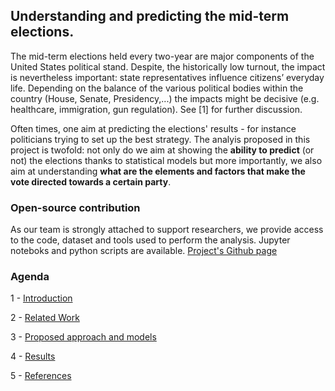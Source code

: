 ## Understanding and predicting the mid-term elections.

The mid-term elections held every two-year are major components of the United States political stand. Despite, the historically low turnout, the impact is nevertheless important: state representatives influence citizens’ everyday life. Depending on the balance of the various political bodies within the country (House, Senate, Presidency,...) the impacts might be decisive (e.g. healthcare, immigration, gun regulation). See [1] for further discussion.

Often times, one aim at predicting the elections' results - for instance politicians trying to set up the best strategy. The analyis proposed in this project is twofold: not only do we aim at showing the **ability to predict** (or not) the elections thanks to statistical models but more importantly, we also aim at understanding **what are the elements and factors that make the vote directed towards a certain party**. 

### Open-source contribution
As our team is strongly attached to support researchers, we provide access to the code, dataset and tools used to perform the analysis. Jupyter noteboks and python scripts are available.
[Project's Github page](https://github.com/tguens/cs109-project)

### Agenda

1 - [Introduction](https://tguens.github.io/understand-predict-winner.github.io/intro.html)

2 - [Related Work](https://tguens.github.io/understand-predict-winner.github.io/related_work.html)

3 - [Proposed approach and models](https://tguens.github.io/understand-predict-winner.github.io/approach.html)

4 - [Results](https://tguens.github.io/understand-predict-winner.github.io/results.html)

5 - [References](https://tguens.github.io/understand-predict-winner.github.io/references.html)



